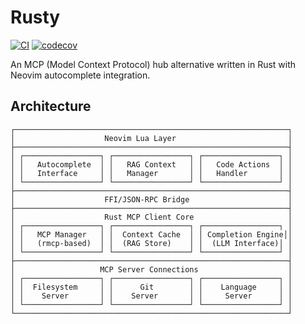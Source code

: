 # Rusty

[![CI](https://github.com/USERNAME/rusty/workflows/CI/badge.svg)](https://github.com/USERNAME/rusty/actions)
[![codecov](https://codecov.io/gh/USERNAME/rusty/branch/main/graph/badge.svg)](https://codecov.io/gh/USERNAME/rusty)

An MCP (Model Context Protocol) hub alternative written in Rust with Neovim autocomplete integration. 

## Architecture

```
┌─────────────────────────────────────────────────────────────┐
│                    Neovim Lua Layer                         │
├─────────────────────────────────────────────────────────────┤
│ ┌─────────────────┐ ┌─────────────────┐ ┌─────────────────┐ │
│ │   Autocomplete  │ │   RAG Context   │ │   Code Actions  │ │
│ │   Interface     │ │   Manager       │ │   Handler       │ │
│ └─────────────────┘ └─────────────────┘ └─────────────────┘ │
├─────────────────────────────────────────────────────────────┤
│                    FFI/JSON-RPC Bridge                      │
├─────────────────────────────────────────────────────────────┤
│                    Rust MCP Client Core                     │
│ ┌─────────────────┐ ┌─────────────────┐ ┌─────────────────┐ │
│ │   MCP Manager   │ │  Context Cache  │ │ Completion Engine││
│ │   (rmcp-based)  │ │  (RAG Store)    │ │  (LLM Interface)│ │
│ └─────────────────┘ └─────────────────┘ └─────────────────┘ │
├─────────────────────────────────────────────────────────────┤
│                   MCP Server Connections                    │
│ ┌─────────────────┐ ┌─────────────────┐ ┌─────────────────┐ │
│ │  Filesystem     │ │      Git        │ │    Language     │ │
│ │    Server       │ │    Server       │ │     Server      │ │
│ └─────────────────┘ └─────────────────┘ └─────────────────┘ │
└─────────────────────────────────────────────────────────────┘
```
